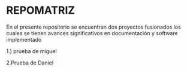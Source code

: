 # REPOMATRIZ
En el presente repositorio se encuentran dos proyectos fusionados los cuales se tienen avances significativos en documentación y software implementado 

1.) prueba de miguel






2.Prueba de Daniel 